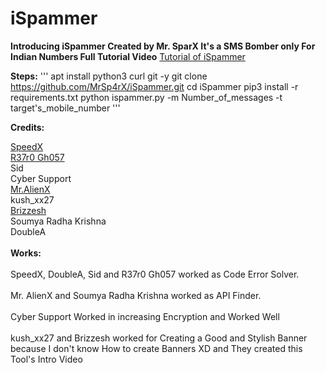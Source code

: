 # iSpammer

<b>Introducing iSpammer Created by Mr. SparX
It's a SMS Bomber only For Indian Numbers
Full Tutorial Video</b>
<a href='https://drive.google.com/file/d/168SRs3EFBUCvwyMj4iNVRQMgmNnzPk5m/view?usp=drivesdk'>Tutorial of iSpammer</a>

<b>Steps:</b>
'''
apt install python3 curl git -y
git clone https://github.com/MrSp4rX/iSpammer.git
cd iSpammer
pip3 install -r requirements.txt
python ispammer.py -m Number_of_messages -t target's_mobile_number
'''

<b>Credits:<br></b>

<a href='https://github.com/TheSpeedX'>SpeedX<br></a>
<a href='https://github.com/R37r0-Gh057'>R37r0 Gh057<br></a>
Sid<br>
Cyber Support<br>
<a href='https://github.com/Sauravabhinav' target=_blank>Mr.AlienX</a><br>
kush_xx27<br>
<a href='https://github.com/brijeshpatel26667'>Brizzesh<br></a>
Soumya Radha Krishna<br>
DoubleA<br>
<br>
<b>Works:<br></b>
<br>
SpeedX, DoubleA, Sid and R37r0 Gh057 worked as Code Error Solver.<br><br>
Mr. AlienX and Soumya Radha Krishna worked as API Finder.<br><br>
Cyber Support Worked in  increasing Encryption and Worked Well<br><br>
kush_xx27 and Brizzesh worked for Creating a Good and Stylish Banner because I don't know How to create Banners XD and They created this Tool's Intro Video<br><br>
